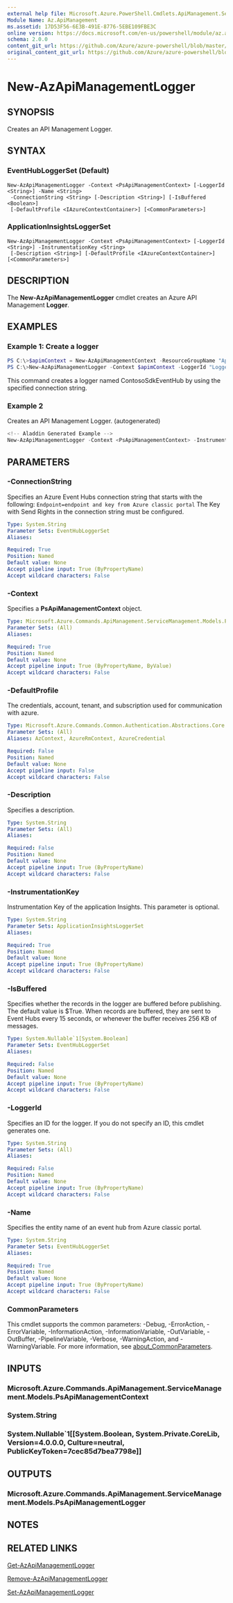 ```yaml
---
external help file: Microsoft.Azure.PowerShell.Cmdlets.ApiManagement.ServiceManagement.dll-Help.xml
Module Name: Az.ApiManagement
ms.assetid: 17D53F56-6E3B-491E-8776-5EBE109FBE3C
online version: https://docs.microsoft.com/en-us/powershell/module/az.apimanagement/new-azapimanagementlogger
schema: 2.0.0
content_git_url: https://github.com/Azure/azure-powershell/blob/master/src/ApiManagement/ApiManagement/help/New-AzApiManagementLogger.md
original_content_git_url: https://github.com/Azure/azure-powershell/blob/master/src/ApiManagement/ApiManagement/help/New-AzApiManagementLogger.md
---
```


# New-AzApiManagementLogger

## SYNOPSIS
Creates an API Management Logger.

## SYNTAX

### EventHubLoggerSet (Default)
```
New-AzApiManagementLogger -Context <PsApiManagementContext> [-LoggerId <String>] -Name <String>
 -ConnectionString <String> [-Description <String>] [-IsBuffered <Boolean>]
 [-DefaultProfile <IAzureContextContainer>] [<CommonParameters>]
```

### ApplicationInsightsLoggerSet
```
New-AzApiManagementLogger -Context <PsApiManagementContext> [-LoggerId <String>] -InstrumentationKey <String>
 [-Description <String>] [-DefaultProfile <IAzureContextContainer>] [<CommonParameters>]
```

## DESCRIPTION
The **New-AzApiManagementLogger** cmdlet creates an Azure API Management **Logger**.

## EXAMPLES

### Example 1: Create a logger
```powershell
PS C:\>$apimContext = New-AzApiManagementContext -ResourceGroupName "Api-Default-WestUS" -ServiceName "contoso"
PS C:\>New-AzApiManagementLogger -Context $apimContext -LoggerId "Logger123" -Name "ContosoSdkEventHub" -ConnectionString "Endpoint=sb://ContosoSdkEventHubs.servicebus.windows.net/;SharedAccessKeyName=SendKey;SharedAccessKey=<key>" -Description "SDK event hub logger"
```

This command creates a logger named ContosoSdkEventHub by using the specified connection string.

### Example 2

Creates an API Management Logger. (autogenerated)

```powershell
<!-- Aladdin Generated Example --> 
New-AzApiManagementLogger -Context <PsApiManagementContext> -InstrumentationKey <String> -LoggerId 'Logger123'
```

## PARAMETERS

### -ConnectionString
Specifies an Azure Event Hubs connection string that starts with the following: 
`Endpoint=endpoint and key from Azure classic portal`
The Key with Send Rights in the connection string must be configured.

```yaml
Type: System.String
Parameter Sets: EventHubLoggerSet
Aliases:

Required: True
Position: Named
Default value: None
Accept pipeline input: True (ByPropertyName)
Accept wildcard characters: False
```

### -Context
Specifies a **PsApiManagementContext** object.

```yaml
Type: Microsoft.Azure.Commands.ApiManagement.ServiceManagement.Models.PsApiManagementContext
Parameter Sets: (All)
Aliases:

Required: True
Position: Named
Default value: None
Accept pipeline input: True (ByPropertyName, ByValue)
Accept wildcard characters: False
```

### -DefaultProfile
The credentials, account, tenant, and subscription used for communication with azure.

```yaml
Type: Microsoft.Azure.Commands.Common.Authentication.Abstractions.Core.IAzureContextContainer
Parameter Sets: (All)
Aliases: AzContext, AzureRmContext, AzureCredential

Required: False
Position: Named
Default value: None
Accept pipeline input: False
Accept wildcard characters: False
```

### -Description
Specifies a description.

```yaml
Type: System.String
Parameter Sets: (All)
Aliases:

Required: False
Position: Named
Default value: None
Accept pipeline input: True (ByPropertyName)
Accept wildcard characters: False
```

### -InstrumentationKey
Instrumentation Key of the application Insights. This parameter is optional.

```yaml
Type: System.String
Parameter Sets: ApplicationInsightsLoggerSet
Aliases:

Required: True
Position: Named
Default value: None
Accept pipeline input: True (ByPropertyName)
Accept wildcard characters: False
```

### -IsBuffered
Specifies whether the records in the logger are buffered before publishing.
The default value is $True.
When records are buffered, they are sent to Event Hubs every 15 seconds, or whenever the buffer receives 256 KB of messages.

```yaml
Type: System.Nullable`1[System.Boolean]
Parameter Sets: EventHubLoggerSet
Aliases:

Required: False
Position: Named
Default value: None
Accept pipeline input: True (ByPropertyName)
Accept wildcard characters: False
```

### -LoggerId
Specifies an ID for the logger.
If you do not specify an ID, this cmdlet generates one.

```yaml
Type: System.String
Parameter Sets: (All)
Aliases:

Required: False
Position: Named
Default value: None
Accept pipeline input: True (ByPropertyName)
Accept wildcard characters: False
```

### -Name
Specifies the entity name of an event hub from Azure classic portal.

```yaml
Type: System.String
Parameter Sets: EventHubLoggerSet
Aliases:

Required: True
Position: Named
Default value: None
Accept pipeline input: True (ByPropertyName)
Accept wildcard characters: False
```

### CommonParameters
This cmdlet supports the common parameters: -Debug, -ErrorAction, -ErrorVariable, -InformationAction, -InformationVariable, -OutVariable, -OutBuffer, -PipelineVariable, -Verbose, -WarningAction, and -WarningVariable. For more information, see [about_CommonParameters](http://go.microsoft.com/fwlink/?LinkID=113216).

## INPUTS

### Microsoft.Azure.Commands.ApiManagement.ServiceManagement.Models.PsApiManagementContext

### System.String

### System.Nullable`1[[System.Boolean, System.Private.CoreLib, Version=4.0.0.0, Culture=neutral, PublicKeyToken=7cec85d7bea7798e]]

## OUTPUTS

### Microsoft.Azure.Commands.ApiManagement.ServiceManagement.Models.PsApiManagementLogger

## NOTES

## RELATED LINKS

[Get-AzApiManagementLogger](./Get-AzApiManagementLogger.md)

[Remove-AzApiManagementLogger](./Remove-AzApiManagementLogger.md)

[Set-AzApiManagementLogger](./Set-AzApiManagementLogger.md)



